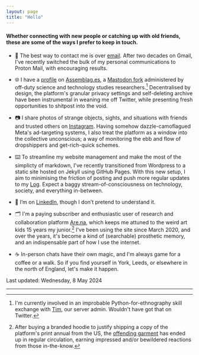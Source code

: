 ```yaml
---  
layout: page
title: "Hello"
---  
```


#### Whether connecting with new people or catching up with old friends, these are some of the ways I prefer to keep in touch.

- 📧 The best way to contact me is over [email](mailto:jcalpickard@proton.me). After two decades on Gmail, I've recently switched the bulk of my personal communications to Proton Mail, with encouraging results.

- 🌐 I have a [profile](https://assemblag.es/@jcalpickard) on [Assemblag.es](https://assemblag.es/), a [Mastodon fork](https://github.com/hometown-fork/hometown/wiki) administered by off-duty science and technology studies researchers.[^1] Decentralised by design, the platform's granular privacy settings and self-deleting archive have been instrumental in weaning me off Twitter, while presenting fresh opportunities to shitpost into the void.

- 📷 I share photos of strange objects, sights, and situations with friends and trusted others on [Instagram](https://www.instagram.com/jcalpickard/). Having somehow dazzle-camoflagued Meta's ad-targeting systems, I also treat the platform as a window into the collective unconscious; a way of monitoring the ebb and flow of dropshippers and get-rich-quick schemes.

- ⌨️ To streamline my website management and make the most of the simplicty of markdown, I've recently transitioned from Wordpress to a static site hosted on Jekyll using GitHub Pages. With this new setup, I aim to minimising the friction of posting and push more regular updates to my [Log](log.md). Expect a baggy stream-of-consciousness on technology, society, and everything in-between.

- 👔 I’m on [LinkedIn](https://www.linkedin.com/in/justinpickard/), though I don’t pretend to understand it.

- 🗂️ I'm a paying subscriber and enthusiastic user of research and collaboration platform [Are.na](https://www.are.na/justin-pickard/index), which keeps me attuned to the weird art kids 15 years my junior.[^2] I've been using the site since March 2020, and over the years, it's become a kind of (searchable) prosthetic memory, and an indispensable part of how I use the internet.

- ☕ In-person chats have their own magic, and I'm always game for a coffee or a walk. So if you find yourself in York, Leeds, or elsewhere in the north of England, let's make it happen.

Last updated: Wednesday, 8 May 2024

---

[^1]: I'm currently involved in an improbable Python-for-ethnography skill exchange with <a href="https://www.timcowlishaw.co.uk/">Tim</a>, our server admin. Wouldn't have got that on Twitter.

[^2]: After buying a branded hoodie to justify shipping a copy of the platform's print annual from the US, the <a href="https://store.are.na/products/unisex-hoodie">offending garment</a> has ended up in regular circulation, earning impressed and/or bewildered reactions from those in-the-know.